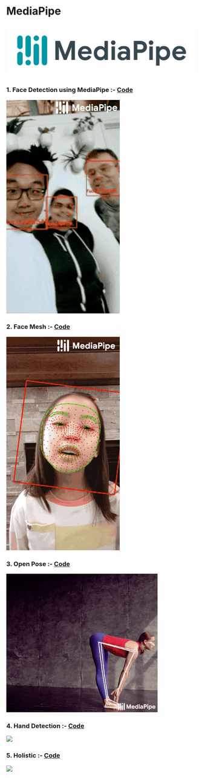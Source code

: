 # MediaPipe   
<img src="images/mediapipe.png">

### 1. Face Detection using MediaPipe  :-  <a href="https://github.com/RishavMishraRM/MediaPipe/blob/main/Face_Detection.py">Code</a>
<img src="images/face_detection.gif">

### 2. Face Mesh  :-  <a href="https://github.com/RishavMishraRM/MediaPipe/blob/main/Face_Mesh.py">Code</a>
<img src="images/face_mesh.gif">

### 3. Open Pose  :-  <a href="">Code</a>
<img src="images/openpose.gif">

### 4. Hand Detection  :-  <a href="">Code</a>
<img src="images/hand_detection.gif">

### 5. Holistic  :-  <a href="">Code</a>
<img src="images/holistic.gif">
